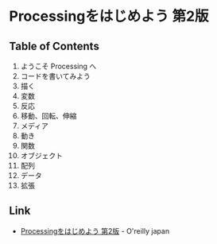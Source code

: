 # Processingをはじめよう 第2版
## Table of Contents
1. ようこそ Processing へ
2. コードを書いてみよう
3. 描く
4. 変数
5. 反応
6. 移動、回転、伸縮
7. メディア
8. 動き
9. 関数
10. オブジェクト
11. 配列
12. データ
13. 拡張

## Link
- [Processingをはじめよう 第2版](https://www.oreilly.co.jp/books/9784873117737/) - O'reilly japan
